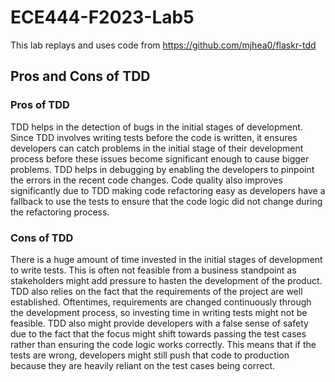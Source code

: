 # ECE444-F2023-Lab5

This lab replays and uses code from https://github.com/mjhea0/flaskr-tdd

## Pros and Cons of TDD
### Pros of TDD
TDD helps in the detection of bugs in the initial stages of development. Since TDD involves writing tests before the code is written, it ensures developers can catch problems in the initial stage of their development process before these issues become significant enough to cause bigger problems. TDD helps in debugging by enabling the developers to pinpoint the errors in the recent code changes. Code quality also improves significantly due to TDD making code refactoring easy as developers have a fallback to use the tests to ensure that the code logic did not change during the refactoring process. 

### Cons of TDD
There is a huge amount of time invested in the initial stages of development to write tests. This is often not feasible from a business standpoint as stakeholders might add pressure to hasten the development of the product. TDD also relies on the fact that the requirements of the project are well established. Oftentimes, requirements are changed continuously through the development process, so investing time in writing tests might not be feasible. TDD also might provide developers with a false sense of safety due to the fact that the focus might shift towards passing the test cases rather than ensuring the code logic works correctly. This means that if the tests are wrong, developers might still push that code to production because they are heavily reliant on the test cases being correct.
